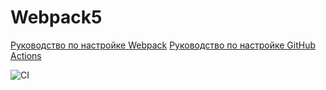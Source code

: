 # Webpack5

[Руководство по настройке Webpack](https://webpack.js.org/guides/)
[Руководство по настройке GitHub Actions](https://docs.github.com/en/actions/quickstart)

![CI](https://github.com/DmitryAbabkov/ahj-code/tree/master/env/actions/workflows/web.yml/badge.svg)